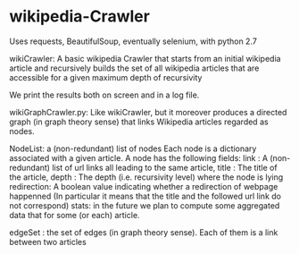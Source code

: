 # wikipedia-Crawler

Uses requests, BeautifulSoup, eventually selenium, with python 2.7

wikiCrawler: 
A basic wikipedia Crawler that starts from an initial wikipedia article and recursively builds the set of all wikipedia articles that are accessible for a given maximum depth of recursivity

We print the results both on screen and in a log file. 

wikiGraphCrawler.py:
Like wikiCrawler, but it moreover produces a directed graph (in graph theory sense) that links Wikipedia articles regarded as nodes. 

NodeList:  a (non-redundant) list of nodes
Each node is a dictionary associated with a given article.  A node has the following fields: 
     link       : A (non-redundant) list of url links all leading to the same article, 
     title      : The title of the article,
     depth      : The depth (i.e. recursivity level) where the node is lying 
     redirection:  A boolean value indicating whether a redirection of webpage happenned 
                  (In particular it means that the title and the followed url link do not correspond)
     stats: in the future we plan to compute some aggregated data that for some (or each) article. 

edgeSet : the set of edges (in graph theory sense). Each of them is a link between two articles
